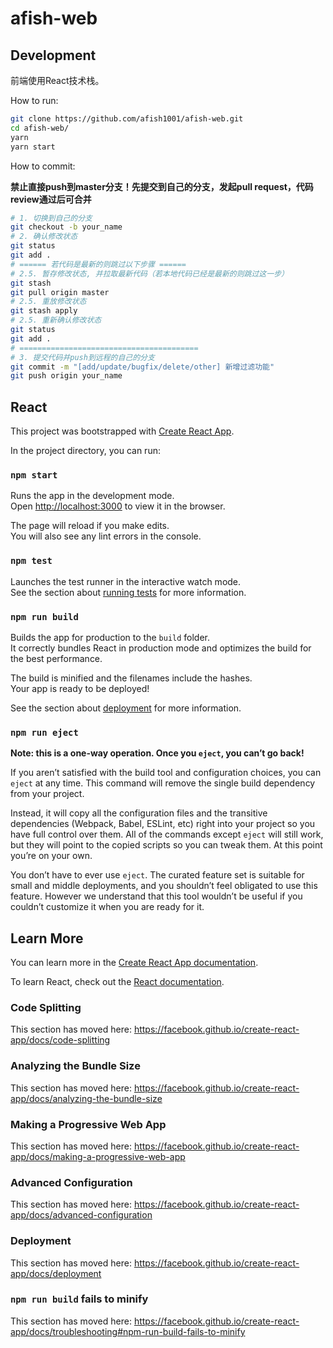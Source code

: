 # afish-web

## Development

前端使用React技术栈。

How to run:
```bash
git clone https://github.com/afish1001/afish-web.git
cd afish-web/
yarn
yarn start
```

How to commit:

**禁止直接push到master分支！先提交到自己的分支，发起pull request，代码review通过后可合并**

```bash
# 1. 切换到自己的分支
git checkout -b your_name
# 2. 确认修改状态
git status
git add .
# ====== 若代码是最新的则跳过以下步骤 ======
# 2.5. 暂存修改状态, 并拉取最新代码（若本地代码已经是最新的则跳过这一步）
git stash
git pull origin master
# 2.5. 重放修改状态
git stash apply
# 2.5. 重新确认修改状态
git status
git add .
# ========================================
# 3. 提交代码并push到远程的自己的分支
git commit -m "[add/update/bugfix/delete/other] 新增过滤功能"
git push origin your_name
```

## React

This project was bootstrapped with [Create React App](https://github.com/facebook/create-react-app).

In the project directory, you can run:

### `npm start`

Runs the app in the development mode.<br>
Open [http://localhost:3000](http://localhost:3000) to view it in the browser.

The page will reload if you make edits.<br>
You will also see any lint errors in the console.

### `npm test`

Launches the test runner in the interactive watch mode.<br>
See the section about [running tests](https://facebook.github.io/create-react-app/docs/running-tests) for more information.

### `npm run build`

Builds the app for production to the `build` folder.<br>
It correctly bundles React in production mode and optimizes the build for the best performance.

The build is minified and the filenames include the hashes.<br>
Your app is ready to be deployed!

See the section about [deployment](https://facebook.github.io/create-react-app/docs/deployment) for more information.

### `npm run eject`

**Note: this is a one-way operation. Once you `eject`, you can’t go back!**

If you aren’t satisfied with the build tool and configuration choices, you can `eject` at any time. This command will remove the single build dependency from your project.

Instead, it will copy all the configuration files and the transitive dependencies (Webpack, Babel, ESLint, etc) right into your project so you have full control over them. All of the commands except `eject` will still work, but they will point to the copied scripts so you can tweak them. At this point you’re on your own.

You don’t have to ever use `eject`. The curated feature set is suitable for small and middle deployments, and you shouldn’t feel obligated to use this feature. However we understand that this tool wouldn’t be useful if you couldn’t customize it when you are ready for it.

## Learn More

You can learn more in the [Create React App documentation](https://facebook.github.io/create-react-app/docs/getting-started).

To learn React, check out the [React documentation](https://reactjs.org/).

### Code Splitting

This section has moved here: https://facebook.github.io/create-react-app/docs/code-splitting

### Analyzing the Bundle Size

This section has moved here: https://facebook.github.io/create-react-app/docs/analyzing-the-bundle-size

### Making a Progressive Web App

This section has moved here: https://facebook.github.io/create-react-app/docs/making-a-progressive-web-app

### Advanced Configuration

This section has moved here: https://facebook.github.io/create-react-app/docs/advanced-configuration

### Deployment

This section has moved here: https://facebook.github.io/create-react-app/docs/deployment

### `npm run build` fails to minify

This section has moved here: https://facebook.github.io/create-react-app/docs/troubleshooting#npm-run-build-fails-to-minify
